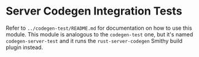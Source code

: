# Server Codegen Integration Tests

Refer to `../codegen-test/README.md` for documentation on how to use this
module. This module is analogous to the `codegen-test` one, but it's named
`codegen-server-test` and it runs the `rust-server-codegen` Smithy build
plugin instead.
